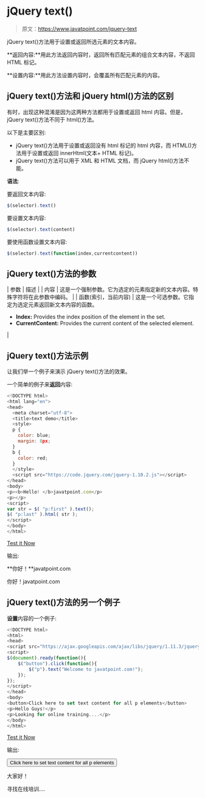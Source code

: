 # jQuery text()

> 原文：<https://www.javatpoint.com/jquery-text>

jQuery text()方法用于设置或返回所选元素的文本内容。

**返回内容:**用此方法返回内容时，返回所有匹配元素的组合文本内容，不返回 HTML 标记。

**设置内容:**用此方法设置内容时，会覆盖所有匹配元素的内容。

## jQuery text()方法和 jQuery html()方法的区别

有时，出现这种混淆是因为这两种方法都用于设置或返回 html 内容。但是，jQuery text()方法不同于 html()方法。

以下是主要区别:

*   jQuery text()方法用于设置或返回没有 html 标记的 html 内容，而 HTML()方法用于设置或返回 innerHtml(文本+ HTML 标记)。
*   jQuery text()方法可以用于 XML 和 HTML 文档，而 jQuery html()方法不能。

**语法**:

要返回文本内容:

```js
$(selector).text() 

```

要设置文本内容:

```js
$(selector).text(content) 

```

要使用函数设置文本内容:

```js
$(selector).text(function(index,currentcontent))

```

## jQuery text()方法的参数

| 参数 | 描述 |
| 内容 | 这是一个强制参数。它为选定的元素指定新的文本内容。特殊字符将在此参数中编码。 |
| 函数(索引，当前内容) | 这是一个可选参数。它指定为选定元素返回新文本内容的函数。

*   **Index:** Provides the index position of the element in the set.
*   **CurrentContent:** Provides the current content of the selected element.

 |

## jQuery text()方法示例

让我们举一个例子来演示 jQuery text()方法的效果。

一个简单的例子来**返回**内容:

```js
<!DOCTYPE html>
<html lang="en">
<head>
  <meta charset="utf-8">
  <title>text demo</title>
  <style>
  p {
    color: blue;
    margin: 8px;
  }
  b {
    color: red;
  }
  </style>
  <script src="https://code.jquery.com/jquery-1.10.2.js"></script>
</head>
<body>
<p><b>Hello! </b>javatpoint.com</p>
<p></p>
<script>
var str = $( "p:first" ).text();
$( "p:last" ).html( str );
</script>
</body>
</html>

```

[Test it Now](https://www.javatpoint.com/oprweb/test.jsp?filename=jquerytext1)

输出:

**你好！**javatpoint.com

你好！javatpoint.com

## jQuery text()方法的另一个例子

**设置**内容的一个例子:

```js
<!DOCTYPE html>
<html>
<head>
<script src="https://ajax.googleapis.com/ajax/libs/jquery/1.11.3/jquery.min.js"></script>
<script>
$(document).ready(function(){
    $("button").click(function(){
        $("p").text("Welcome to javatpoint.com!");
    });
});
</script>
</head>
<body>
<button>Click here to set text content for all p elements</button>
<p>Hello Guys!</p>
<p>Looking for online training....</p>
</body>
</html>

```

[Test it Now](https://www.javatpoint.com/oprweb/test.jsp?filename=jquerytext2)

输出:

<button class="b1">Click here to set text content for all p elements</button>

大家好！

寻找在线培训....